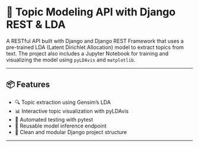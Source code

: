 # 🧠 Topic Modeling API with Django REST & LDA

A RESTful API built with Django and Django REST Framework that uses a pre-trained LDA (Latent Dirichlet Allocation) model to extract topics from text. 
The project also includes a Jupyter Notebook for training and visualizing the model using `pyLDAvis` and `matplotlib`.

---

## 📦 Features

- 🔍 Topic extraction using Gensim’s LDA
- 📊 Interactive topic visualization with pyLDAvis
- 🧪 Automated testing with pytest
- 🔁 Reusable model inference endpoint
- 📁 Clean and modular Django project structure

---

